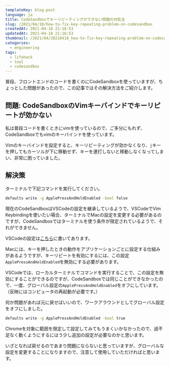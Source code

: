 ```yaml
---
templateKey: blog-post
language: ja
title: CodeSandboxでキーリピーティングができない問題の対処法
slug: /2021/04/18/how-to-fix-key-repeating-problem-on-codesandbox
createdAt: 2021-04-18 21:16:53
updatedAt: 2021-04-18 21:16:53
thumbnail: /2021/04/20210418_how-to-fix-key-repeating-problem-on-codesandbox/thumbnail.png
categories:
  - engineering
tags:
  - lifehack
  - tool
  - codesandbox
---
```


普段、フロントエンドのコードを書くのにCodeSandboxを使っていますが、ちょっとした問題があったので、この記事ではその解決方法をご紹介します。

## 問題: CodeSandboxのVimキーバインドでキーリピートが効かない

私は普段コードを書くときにvimを使っているので、ご多分にもれず、CodeSandboxでもvimのキーバインドを使っています。

Vimのキーバインドを設定すると、キーリピーティングが効かなくなり、`j`キーを押してもカーソルが下に移動せず、キーを連打しないと移動しなくなってしまい、非常に困っていました。

## 解決策

ターミナルで下記コマンドを実行してください。

```bash
defaults write -g ApplePressAndHoldEnabled -bool false
```

現在のCodeSandboxはVSCodeの設定を継承しているようで、VSCodeでVim Keybindingを使いたい場合、ターミナルでMacの設定を変更する必要があるのですが、CodeSandboxではターミナルを使う条件が限定されているようで、それができません。

VSCodeの設定は[こちら](https://marketplace.visualstudio.com/items?itemName=vscodevim.vim)に書いてあります。

Macには、キーを押したときの動作をアプリケーションごとに設定する仕組みがあるようですが、キーリピートを有効にするには、この設定`ApplePressAndHoldEnabled`を無効にする必要があります。

VSCodeでは、ローカルターミナルでコマンドを実行することで、この設定を無効にすることができるのですが、CodeSandboxでは同じことができなかったので、一度、グローバル設定の`ApplePressAndHoldEnabled`をオフにしています。
（反映にはコンピュータの再起動が必要です。）

何か問題があれば元に戻せばいいので、ワークアラウンドとしてグローバル設定をオフにしました。

```bash
defaults write -g ApplePressAndHoldEnabled -bool true
```

Chromeを対象に範囲を限定して設定してみてもうまくいかなかったので、過不足なく動くようにするにはう少し追加の設定が必要なのかと思います。

いざとなれば戻せるのであまり問題にならないと思っていますが、グローバルな設定を変更することになりますので、注意して使用していただければと思います。
